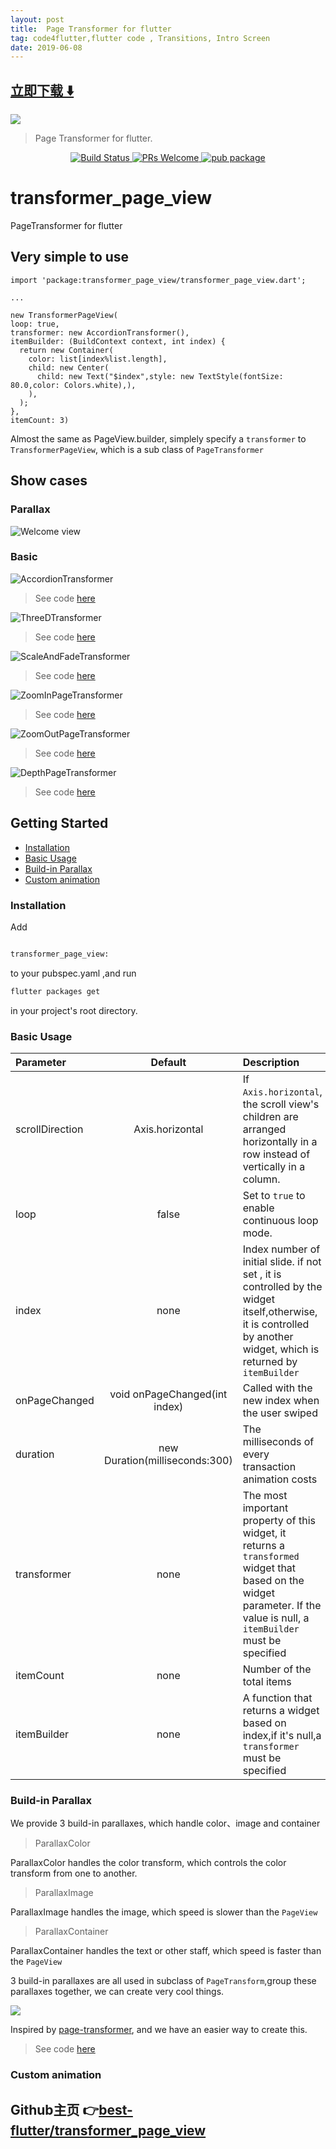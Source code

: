 ```yaml
---
layout: post
title:  Page Transformer for flutter
tag: code4flutter,flutter code , Transitions, Intro Screen
date: 2019-06-08
---
```


 


## [立即下载 ️⬇️ ](https://codeload.github.com/best-flutter/transformer_page_view/zip/master) 


 
![](https://flutterawesome.com/content/images/2019/02/transformer_page_view.jpg)
 
>
> Page Transformer for flutter.
>

 

<p align="center">
    <a href="https://travis-ci.org/best-flutter/transformer_page_view">
        <img src="https://travis-ci.org/best-flutter/transformer_page_view.svg?branch=master" alt="Build Status" />
    </a>
    <a href="https://github.com/best-flutter/transformer_page_view/pulls">
        <img src="https://img.shields.io/badge/PRs-Welcome-brightgreen.svg" alt="PRs Welcome" />
    </a>
    <a href="https://pub.dartlang.org/packages/transformer_page_view">
        <img src="https://img.shields.io/pub/v/transformer_page_view.svg" alt="pub package" />
    </a>
    
</p>

# transformer_page_view

PageTransformer for flutter


## Very simple to use


```
import 'package:transformer_page_view/transformer_page_view.dart';

...

new TransformerPageView(
loop: true,
transformer: new AccordionTransformer(),
itemBuilder: (BuildContext context, int index) {
  return new Container(
    color: list[index%list.length],
    child: new Center(
      child: new Text("$index",style: new TextStyle(fontSize: 80.0,color: Colors.white),),
    ),
  );
},
itemCount: 3)
```

Almost the same as PageView.builder, simplely specify a `transformer` to `TransformerPageView`, 
    which is a sub class of `PageTransformer`


## Show cases

### Parallax

![Welcome view](https://github.com/jzoom/images/raw/master/welcome.gif)


### Basic

![AccordionTransformer](https://github.com/jzoom/images/raw/master/AccordionTransformer.gif)

>See code [here](https://github.com/best-flutter/transformer_page_view/blob/master/example/lib/AccordionTransformer.dart)

![ThreeDTransformer](https://github.com/jzoom/images/raw/master/ThreeDTransformer.gif)

>See code [here](https://github.com/best-flutter/transformer_page_view/blob/master/example/lib/ThreeDTransformer.dart)


![ScaleAndFadeTransformer](https://github.com/jzoom/images/raw/master/ScaleAndFadeTransformer.gif)

>See code [here](https://github.com/best-flutter/transformer_page_view/blob/master/example/lib/ScaleAndFadeTransformers.dart)


![ZoomInPageTransformer](https://github.com/jzoom/images/raw/master/ZoomInPageTransformer.gif)

>See code [here](https://github.com/best-flutter/transformer_page_view/blob/master/example/lib/ZoomInPageTransformer.dart)


![ZoomOutPageTransformer](https://github.com/jzoom/images/raw/master/ZoomOutPageTransformer.gif)

>See code [here](https://github.com/best-flutter/transformer_page_view/blob/master/example/lib/ZoomOutPageTransformer.dart)


![DepthPageTransformer](https://github.com/jzoom/images/raw/master/DepthPageTransformer.gif)

>See code [here](https://github.com/best-flutter/transformer_page_view/blob/master/example/lib/DepthPageTransformers.dart)





## Getting Started

- [Installation](#installation)
- [Basic Usage](#basic-usage)
- [Build-in Parallax](#build-in-parallax)
- [Custom animation](#custom-animation)


### Installation

Add 

```bash

transformer_page_view:

```
to your pubspec.yaml ,and run 

```bash
flutter packages get 
```
in your project's root directory.


### Basic Usage


| Parameter  | Default   | Description |
| :------------ |:---------------:| :-----|
| scrollDirection | Axis.horizontal  | If `Axis.horizontal`, the scroll view's children are arranged horizontally in a row instead of vertically in a column. |
| loop | false |Set to `true` to enable continuous loop mode. |
| index | none |  Index number of initial slide. if not set , it is controlled by the widget itself,otherwise, it is controlled by another widget, which is returned by `itemBuilder`|
| onPageChanged | void onPageChanged(int index)  | Called with the new index when the user swiped |
| duration | new Duration(milliseconds:300) | The milliseconds of every transaction animation costs  |
| transformer | none | The most important property of this widget, it returns a `transformed` widget that based on the widget parameter. If the value is null, a `itemBuilder` must be specified |
| itemCount | none | Number of the total items  |
| itemBuilder | none | A function that returns a widget based on index,if it's null,a `transformer` must be specified |


### Build-in Parallax

We provide 3 build-in parallaxes, which handle color、image and container

> ParallaxColor

ParallaxColor handles the color transform, which controls the color transform from one to another. 

> ParallaxImage

ParallaxImage handles the image, which speed is slower than the `PageView`

> ParallaxContainer

ParallaxContainer handles the text or other staff, which speed is faster than the `PageView`

3 build-in parallaxes are all used in subclass of `PageTransform`,group these parallaxes together, we can create very cool things.

![](https://github.com/jzoom/images/raw/master/beauty.gif)

Inspired by [page-transformer](https://github.com/roughike/page-transformer), and we have an easier way to create this.

>See code [here](https://github.com/best-flutter/transformer_page_view/blob/master/example/lib/images.dart)

### Custom animation









## Github主页 👉[best-flutter/transformer_page_view](http://github.com/best-flutter/transformer_page_view)